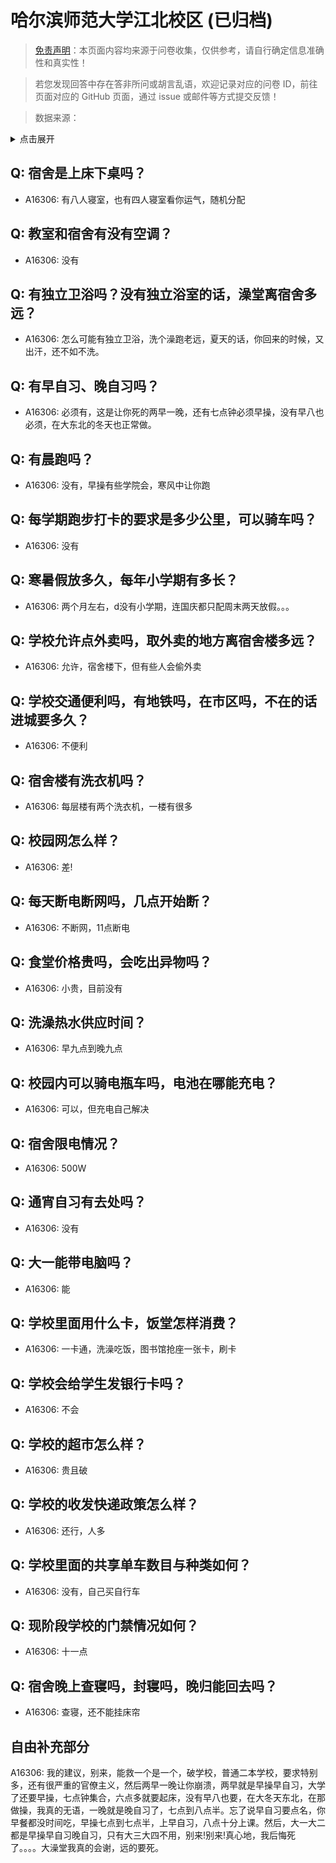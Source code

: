 # 哈尔滨师范大学江北校区 (已归档)

> [免责声明](https://colleges.chat/#_3)：本页面内容均来源于问卷收集，仅供参考，请自行确定信息准确性和真实性！

> 若您发现回答中存在答非所问或胡言乱语，欢迎记录对应的问卷 ID，前往页面对应的 GitHub 页面，通过 issue 或邮件等方式提交反馈！

> 数据来源：

<details><summary>点击展开</summary>
<ul>
<li>A16306: 匿名 (2022 年 10 月)</li>
</ul>
</details>

## Q: 宿舍是上床下桌吗？

- A16306: 有八人寝室，也有四人寝室看你运气，随机分配

## Q: 教室和宿舍有没有空调？

- A16306: 没有

## Q: 有独立卫浴吗？没有独立浴室的话，澡堂离宿舍多远？

- A16306: 怎么可能有独立卫浴，洗个澡跑老远，夏天的话，你回来的时候，又出汗，还不如不洗。

## Q: 有早自习、晚自习吗？

- A16306: 必须有，这是让你死的两早一晚，还有七点钟必须早操，没有早八也必须，在大东北的冬天也正常做。

## Q: 有晨跑吗？

- A16306: 没有，早操有些学院会，寒风中让你跑

## Q: 每学期跑步打卡的要求是多少公里，可以骑车吗？

- A16306: 没有

## Q: 寒暑假放多久，每年小学期有多长？

- A16306: 两个月左右，d没有小学期，连国庆都只配周末两天放假。。。

## Q: 学校允许点外卖吗，取外卖的地方离宿舍楼多远？

- A16306: 允许，宿舍楼下，但有些人会偷外卖

## Q: 学校交通便利吗，有地铁吗，在市区吗，不在的话进城要多久？

- A16306: 不便利

## Q: 宿舍楼有洗衣机吗？

- A16306: 每层楼有两个洗衣机，一楼有很多

## Q: 校园网怎么样？

- A16306: 差!

## Q: 每天断电断网吗，几点开始断？

- A16306: 不断网，11点断电

## Q: 食堂价格贵吗，会吃出异物吗？

- A16306: 小贵，目前没有

## Q: 洗澡热水供应时间？

- A16306: 早九点到晚九点

## Q: 校园内可以骑电瓶车吗，电池在哪能充电？

- A16306: 可以，但充电自己解决

## Q: 宿舍限电情况？

- A16306: 500W

## Q: 通宵自习有去处吗？

- A16306: 没有

## Q: 大一能带电脑吗？

- A16306: 能

## Q: 学校里面用什么卡，饭堂怎样消费？

- A16306: 一卡通，洗澡吃饭，图书馆抢座一张卡，刷卡

## Q: 学校会给学生发银行卡吗？

- A16306: 不会

## Q: 学校的超市怎么样？

- A16306: 贵且破

## Q: 学校的收发快递政策怎么样？

- A16306: 还行，人多

## Q: 学校里面的共享单车数目与种类如何？

- A16306: 没有，自己买自行车

## Q: 现阶段学校的门禁情况如何？

- A16306: 十一点

## Q: 宿舍晚上查寝吗，封寝吗，晚归能回去吗？

- A16306: 查寝，还不能挂床帘

## 自由补充部分

A16306: 我的建议，别来，能救一个是一个，破学校，普通二本学校，要求特别多，还有很严重的官僚主义，然后两早一晚让你崩溃，两早就是早操早自习，大学了还要早操，七点钟集合，六点多就要起床，没有早八也要，在大冬天东北，在那做操，我真的无语，一晚就是晚自习了，七点到八点半。忘了说早自习要点名，你早餐都没时间吃，早操七点到七点半，上早自习，八点十分上课。然后，大一大二都是早操早自习晚自习，只有大三大四不用，别来!别来!真心地，我后悔死了。。。。大澡堂我真的会谢，远的要死。